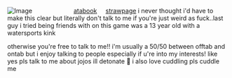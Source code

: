 ![Image](https://github.com/user-attachments/assets/d16cc2e6-f1f5-4711-8c93-8140bc4ba191) ‎‎ ‎‎ ‎  ‎‎ ‎‎ ‎  ‎‎ ‎‎ ‎  ‎ ‎‎    ‎ ‎‎ ‎‎ ‎  ‎ ‎‎   ‎‎ ‎‎ ‎  ‎‎ ‎‎ ‎  ‎[atabook](https://bella.atabook.org/)  ‎‎ ‎‎ ‎  ‎  [strawpage](https://steeiballrun.straw.page)
i never thought i'd have to make this clear but literally don't talk to me if you're just weird as fuck..last guy i tried being friends with on this game was a 13 year old with a watersports kink

otherwise you're free to talk to me!! i'm usually a 50/50 between offtab and ontab but i enjoy talking to people especially if u're into my interests! like yes pls talk to me about jojos ill detonate 🥹 i also love cuddling pls cuddle me
